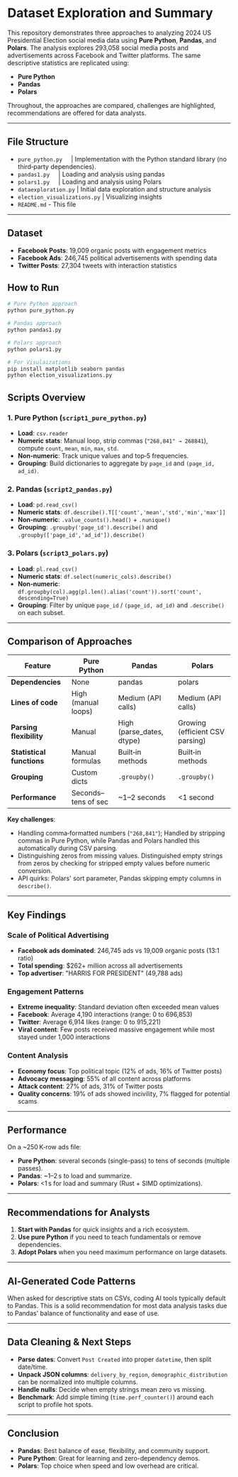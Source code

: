 # Dataset Exploration and Summary

This repository demonstrates three approaches to analyzing 2024 US Presidential Election social media data using **Pure Python**, **Pandas**, and **Polars**. The analysis explores 293,058 social media posts and advertisements across Facebook and Twitter platforms. The same descriptive statistics are replicated using:

- **Pure Python** 
- **Pandas**
- **Polars**

Throughout, the approaches are compared, challenges are highlighted, recommendations are offered for data analysts.

---

## File Structure

- `pure_python.py`      | Implementation with the Python standard library (no third‑party dependencies).
- `pandas1.py`           | Loading and analysis using pandas 
- `polars1.py`           | Loading and analysis using Polars 
- `dataexploration.py`   | Initial data exploration and structure analysis
- `election_visualizations.py`   | Visualizing insights
- `README.md` - This file

---

## Dataset

- **Facebook Posts**: 19,009 organic posts with engagement metrics
- **Facebook Ads**: 246,745 political advertisements with spending data  
- **Twitter Posts**: 27,304 tweets with interaction statistics


## How to Run

```bash
# Pure Python approach
python pure_python.py

# Pandas approach  
python pandas1.py

# Polars approach
python polars1.py

# For Visulaizations
pip install matplotlib seaborn pandas
python election_visualizations.py
```

## Scripts Overview

### 1. Pure Python (`script1_pure_python.py`)

- **Load**: `csv.reader`
- **Numeric stats**: Manual loop, strip commas (`"268,841" → 268841`), compute `count`, `mean`, `min`, `max`, `std`.
- **Non‑numeric**: Track unique values and top‑5 frequencies.
- **Grouping**: Build dictionaries to aggregate by `page_id` and `(page_id, ad_id)`.

### 2. Pandas (`script2_pandas.py`)

- **Load**: `pd.read_csv()`
- **Numeric stats**: `df.describe().T[['count','mean','std','min','max']]`
- **Non‑numeric**: `.value_counts().head()` + `.nunique()`
- **Grouping**: `.groupby('page_id').describe()` and `.groupby(['page_id','ad_id']).describe()`

### 3. Polars (`script3_polars.py`)

- **Load**: `pl.read_csv()`
- **Numeric stats**: `df.select(numeric_cols).describe()`
- **Non‑numeric**: `df.groupby(col).agg(pl.len().alias('count')).sort('count', descending=True)`
- **Grouping**: Filter by unique `page_id` / `(page_id, ad_id)` and `.describe()` on each subset.

---

## Comparison of Approaches

| Feature                   | Pure Python         | Pandas                     | Polars                          |
| ------------------------- | ------------------- | -------------------------- | ------------------------------- |
| **Dependencies**          | None                | pandas                     | polars                          |
| **Lines of code**         | High (manual loops) | Medium (API calls)         | Medium (API calls)              |
| **Parsing flexibility**   | Manual              | High (parse\_dates, dtype) | Growing (efficient CSV parsing) |
| **Statistical functions** | Manual formulas     | Built‑in methods           | Built‑in methods                |
| **Grouping**              | Custom dicts        | `.groupby()`               | `.groupby()`                    |
| **Performance**           | Seconds–tens of sec | \~1–2 seconds              | <1 second                       |

**Key challenges**:

- Handling comma‑formatted numbers (`"268,841"`); Handled by stripping commas in Pure Python, while Pandas and Polars handled this automatically during CSV parsing.
- Distinguishing zeros from missing values. Distinguished empty strings from zeros by checking for stripped empty values before numeric conversion.
- API quirks: Polars' sort parameter, Pandas skipping empty columns in `describe()`.

---

## Key Findings

### Scale of Political Advertising
- **Facebook ads dominated**: 246,745 ads vs 19,009 organic posts (13:1 ratio)
- **Total spending**: $262+ million across all advertisements
- **Top advertiser**: "HARRIS FOR PRESIDENT" (49,788 ads)

### Engagement Patterns
- **Extreme inequality**: Standard deviation often exceeded mean values
- **Facebook**: Average 4,190 interactions (range: 0 to 696,853)
- **Twitter**: Average 6,914 likes (range: 0 to 915,221)
- **Viral content**: Few posts received massive engagement while most stayed under 1,000 interactions

### Content Analysis
- **Economy focus**: Top political topic (12% of ads, 16% of Twitter posts)
- **Advocacy messaging**: 55% of all content across platforms
- **Attack content**: 27% of ads, 31% of Twitter posts
- **Quality concerns**: 19% of ads showed incivility, 7% flagged for potential scams

---

## Performance

On a \~250 K‑row ads file:

- **Pure Python**: several seconds (single-pass) to tens of seconds (multiple passes).
- **Pandas**: \~1–2 s to load and summarize.
- **Polars**: <1 s for load and summary (Rust + SIMD optimizations).

---

## Recommendations for Analysts

1. **Start with Pandas** for quick insights and a rich ecosystem.
2. **Use pure Python** if you need to teach fundamentals or remove dependencies.
3. **Adopt Polars** when you need maximum performance on large datasets.

---

## AI‑Generated Code Patterns

When asked for descriptive stats on CSVs, coding AI tools typically default to Pandas.
This is a solid recommendation for most data analysis tasks due to Pandas' balance of functionality and ease of use.

---

## Data Cleaning & Next Steps

- **Parse dates**: Convert `Post Created` into proper `datetime`, then split date/time.
- **Unpack JSON columns**: `delivery_by_region`, `demographic_distribution` can be normalized into multiple columns.
- **Handle nulls**: Decide when empty strings mean zero vs missing.
- **Benchmark**: Add simple timing (`time.perf_counter()`) around each script to profile hot spots.

---

## Conclusion

- **Pandas**: Best balance of ease, flexibility, and community support.
- **Pure Python**: Great for learning and zero-dependency demos.
- **Polars**: Top choice when speed and low overhead are critical.


